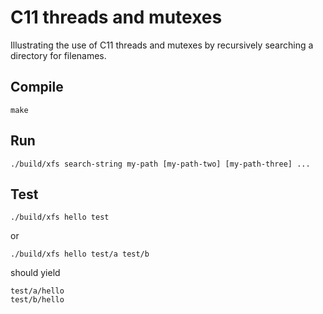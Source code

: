 # C11 threads and mutexes

Illustrating the use of C11 threads and mutexes by recursively searching a directory for filenames.

## Compile

```
make
```

## Run

```
./build/xfs search-string my-path [my-path-two] [my-path-three] ...
```

## Test

```
./build/xfs hello test
```
or
```
./build/xfs hello test/a test/b
```

should yield

```
test/a/hello
test/b/hello
```
